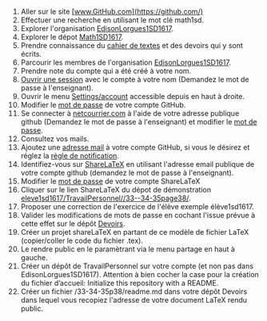 1. Aller sur le site [www.GitHub.com](https://github.com/)
1. Effectuer une recherche en utilisant le mot clé math1sd.
1. Explorer l'organisation [EdisonLorgues1SD1617](https://github.com/EdisonLorgues1SD1617).
1. Explorer le dépot [Math1SD1617](https://github.com/EdisonLorgues1SD1617/Math1SD1617).
1. Prendre connaissance du [cahier de textes](https://github.com/EdisonLorgues1SD1617/math1sd1617/blob/master/Donn%C3%A9es/Cahier%20de%20textes/readme.md) et des devoirs qui y sont écrits.
1. Parcourir les membres de l'organisation [EdisonLorgues1SD1617](https://github.com/EdisonLorgues1SD1617).
1. Prendre note du compte qui a été créé à votre nom.
1. [Ouvrir une session](https://github.com/login?return_to=%2FEdisonLorgues1SD1617%2FMath1SD1617%2Ftree%2Fmaster%2FDonn%25C3%25A9es%2FChapitres%2F1.%2520Second%2520degr%25C3%25A9%2FActivit%25C3%25A9s%2FGitHub) avec le compte à votre nom (Demandez le mot de passe à l'enseignant).
1. Ouvrir le menu [Settings/account](https://github.com/settings/profile) accessible depuis en haut à droite.
1. Modifier le [mot de passe](https://github.com/settings/admin) de votre compte GitHub.
1. Se connecter à [netcourrier.com](https://www.netcourrier.com/) à l'aide de votre adresse publique github (Demandez le mot de passe à l'enseignant) et modifier le [mot de passe](https://www-2.netcourrier.com/netc/auth/pwd.php?back=/auth/options).
1. Consultez vos mails.
1. Ajoutez une [adresse mail](https://github.com/settings/emails) à votre compte GitHub, si vous le désirez et réglez la [règle de notification](https://github.com/settings/notifications).
1. Identifiez-vous sur [ShareLaTeX](https://fr.sharelatex.com/login) en utilisant l'adresse email publique de votre compte github (demandez le mot de passe à l'enseignant).
1. Modifier le [mot de passe](https://fr.sharelatex.com/user/settings) de votre compte ShareLaTeX
1. Cliquer sur le lien ShareLaTeX du dépot de démonstration [eleve1sd1617/TravailPersonnel//33--34-35page38/](https://github.com/eleve1sd1617/TravailPersonnel/tree/master/33--34-35page38).
1. Proposer une correction de l'exercice de l'élève exemple élève1sd1617.
1. Valider les modifications de mots de passe en cochant l'issue prévue à cette effet sur le dépôt [Devoirs](https://github.com/EdisonLorgues1SD1617/Devoirs/issues/1).
1. Créer un projet shareLaTeX en partant de ce modèle de fichier LaTeX (copier/coller le code du fichier .tex).
1. Le rendre public en le paramètrant via le menu partage en haut à gauche.
1. Créer un dépôt de TravailPersonnel sur votre compte (et non pas dans EdisonLorgues1SD1617).
Attention à bien cocher la case pour la création du fichier d’accueil:
Initialize this repository with a README.
1. Créer un fichier /33-34-35p38/readme.md dans votre dépôt Devoirs dans lequel vous recopiez l'adresse de votre document LaTeX rendu public.
